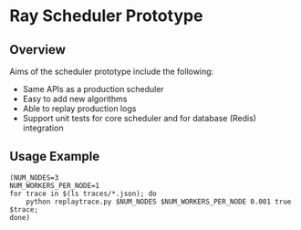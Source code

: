 # Ray Scheduler Prototype

## Overview

Aims of the scheduler prototype include the following:

- Same APIs as a production scheduler
- Easy to add new algorithms
- Able to replay production logs
- Support unit tests for core scheduler and for database (Redis) integration

## Usage Example

```
(NUM_NODES=3
NUM_WORKERS_PER_NODE=1
for trace in $(ls traces/*.json); do
    python replaytrace.py $NUM_NODES $NUM_WORKERS_PER_NODE 0.001 true $trace;
done)
```
